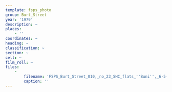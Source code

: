 ```yaml
---
template: fsps_photo
group: Burt_Street
year: '1979'
description: ~
places:
    - ''
coordinates: ~
heading: ~
classification: ~
section: ~
cell: ~
film_roll: ~
files:
    -
        filename: 'FSPS_Burt_Street_010,_no_23_SHC_flats_''Buni'',_6-5-E,_1979.png'
        caption: ''
---
```

